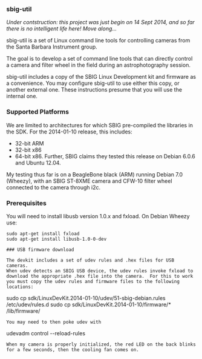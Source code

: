 ### sbig-util

_Under contstruction: this project was just begin on 14 Sept 2014,
and so far there is no intelligent life here!  Move along..._

sbig-util is a set of Linux command line tools for controlling cameras
from the Santa Barbara Instrument group.

The goal is to develop a set of command line tools that can directly
control a camera and filter wheel in the field during an astrophotography
session.

sbig-util includes a copy of the SBIG Linux Development kit and firmware
as a convenience.  You may configure sbig-util to use either this copy,
or another external one.  These instructions presume that you will use
the internal one.

### Supported Platforms

We are limited to architectures for which SBIG pre-compiled the
libraries in the SDK.  For the 2014-01-10 release, this includes:
* 32-bit ARM
* 32-bit x86
* 64-bit x86.
Further, SBIG claims they tested this release on Debian 6.0.6 and
Ubuntu 12.04.  

My testing thus far is on a BeagleBone black (ARM) running Debian 7.0
(Wheezy), with an SBIG ST-8XME camera and CFW-10 filter wheel connected
to the camera through i2c.

### Prerequisites

You will need to install libusb version 1.0.x and fxload.
On Debian Wheezy use:
```
sudo apt-get install fxload
sudo apt-get install libusb-1.0-0-dev

### USB firmware download

The devkit includes a set of udev rules and .hex files for USB cameras.
When udev detects an SBIG USB device, the udev rules invoke fxload to
download the appropriate .hex file into the camera.  For this to work
you must copy the udev rules and firmware files to the following locations:
```
sudo cp sdk/LinuxDevKit.2014-01-10/udev/51-sbig-debian.rules /etc/udev/rules.d
sudo cp sdk/LinuxDevKit.2014-01-10/firmware/* /lib/firmware/
```
You may need to then poke udev with
```
udevadm control --reload-rules
```
When my camera is properly initialized, the red LED on the back blinks
for a few seconds, then the cooling fan comes on.

